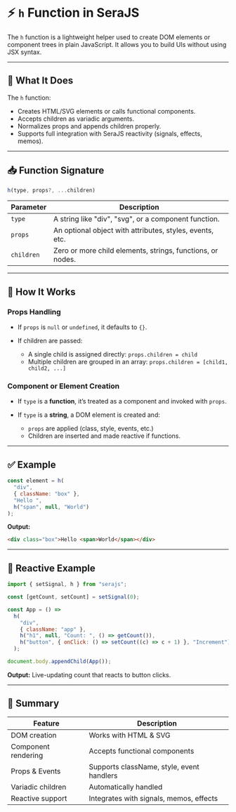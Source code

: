 # ⚡ `h` Function in SeraJS

The `h` function is a lightweight helper used to create DOM elements or
component trees in plain JavaScript. It allows you to build UIs without using
JSX syntax.

---

## 🧠 What It Does

The `h` function:

- Creates HTML/SVG elements or calls functional components.
- Accepts children as variadic arguments.
- Normalizes props and appends children properly.
- Supports full integration with SeraJS reactivity (signals, effects, memos).

---

## 📥 Function Signature

```js
h(type, props?, ...children)
```

| Parameter  | Description                                                |
| ---------- | ---------------------------------------------------------- |
| `type`     | A string like "div", "svg", or a component function.       |
| `props`    | An optional object with attributes, styles, events, etc.   |
| `children` | Zero or more child elements, strings, functions, or nodes. |

---

## 🔧 How It Works

### Props Handling

- If `props` is `null` or `undefined`, it defaults to `{}`.
- If children are passed:

  - A single child is assigned directly: `props.children = child`
  - Multiple children are grouped in an array:
    `props.children = [child1, child2, ...]`

### Component or Element Creation

- If `type` is a **function**, it’s treated as a component and invoked with
  `props`.
- If `type` is a **string**, a DOM element is created and:

  - `props` are applied (class, style, events, etc.)
  - Children are inserted and made reactive if functions.

---

## ✅ Example

```js
const element = h(
  "div",
  { className: "box" },
  "Hello ",
  h("span", null, "World")
);
```

**Output:**

```html
<div class="box">Hello <span>World</span></div>
```

---

## 🧪 Reactive Example

```js
import { setSignal, h } from "serajs";

const [getCount, setCount] = setSignal(0);

const App = () =>
  h(
    "div",
    { className: "app" },
    h("h1", null, "Count: ", () => getCount()),
    h("button", { onClick: () => setCount((c) => c + 1) }, "Increment")
  );

document.body.appendChild(App());
```

**Output:** Live-updating count that reacts to button clicks.

---

## 🧵 Summary

| Feature             | Description                               |
| ------------------- | ----------------------------------------- |
| DOM creation        | Works with HTML & SVG                     |
| Component rendering | Accepts functional components             |
| Props & Events      | Supports className, style, event handlers |
| Variadic children   | Automatically handled                     |
| Reactive support    | Integrates with signals, memos, effects   |
